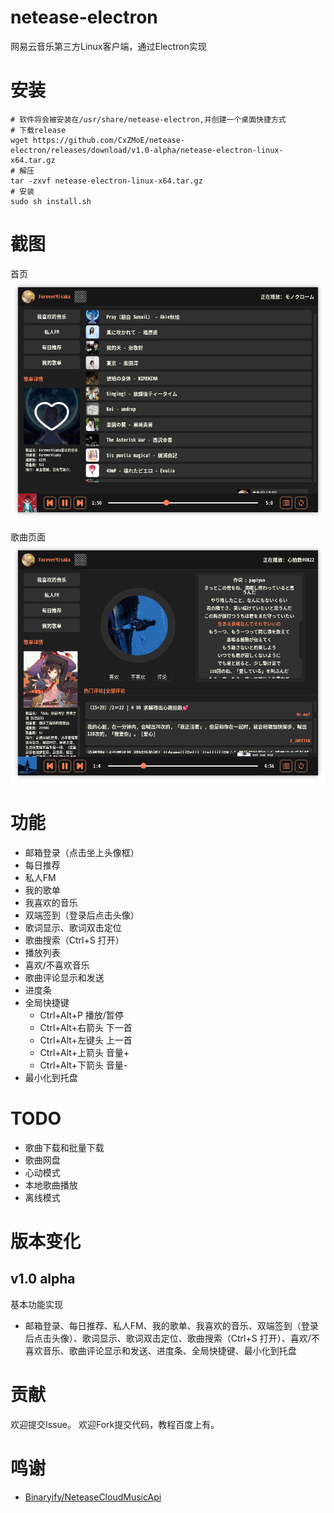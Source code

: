 # netease-electron
网易云音乐第三方Linux客户端，通过Electron实现

# 安装

``` shell
# 软件将会被安装在/usr/share/netease-electron,并创建一个桌面快捷方式
# 下载release
wget https://github.com/CxZMoE/netease-electron/releases/download/v1.0-alpha/netease-electron-linux-x64.tar.gz
# 解压
tar -zxvf netease-electron-linux-x64.tar.gz
# 安装
sudo sh install.sh
```

# 截图

首页
![首页](https://github.com/CxZMoE/netease-electron/raw/master/preview/netease-electron-home.png)

歌曲页面
![歌曲页面](https://github.com/CxZMoE/netease-electron/raw/master/preview/netease-electron-music.png)

# 功能

+ 邮箱登录（点击坐上头像框）
+ 每日推荐
+ 私人FM
+ 我的歌单
+ 我喜欢的音乐
+ 双端签到（登录后点击头像）
+ 歌词显示、歌词双击定位
+ 歌曲搜索（Ctrl+S 打开）
+ 播放列表
+ 喜欢/不喜欢音乐
+ 歌曲评论显示和发送
+ 进度条
+ 全局快捷键
    + Ctrl+Alt+P 播放/暂停
    + Ctrl+Alt+右箭头 下一首
    + Ctrl+Alt+左键头 上一首
    + Ctrl+Alt+上箭头 音量+
    + Ctrl+Alt+下箭头 音量-
+ 最小化到托盘

# TODO

+ 歌曲下载和批量下载
+ 歌曲网盘
+ 心动模式
+ 本地歌曲播放
+ 离线模式

# 版本变化
## v1.0 alpha

基本功能实现
+ 邮箱登录、每日推荐、私人FM、我的歌单、我喜欢的音乐、双端签到（登录后点击头像）、歌词显示、歌词双击定位、歌曲搜索（Ctrl+S 打开）、喜欢/不喜欢音乐、歌曲评论显示和发送、进度条、全局快捷键、最小化到托盘

# 贡献
欢迎提交Issue。
欢迎Fork提交代码，教程百度上有。

# 鸣谢
+ [Binaryify/NeteaseCloudMusicApi](https://github.com/Binaryify/NeteaseCloudMusicApi)
